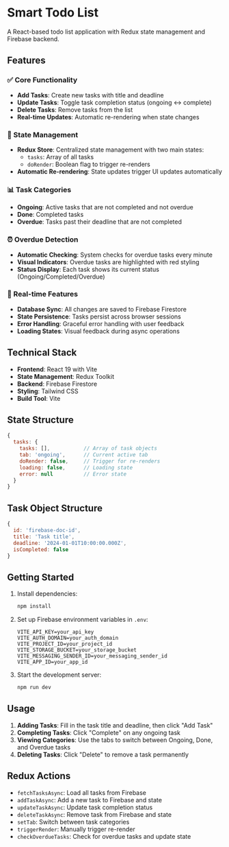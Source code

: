 # Smart Todo List

A React-based todo list application with Redux state management and Firebase backend.

## Features

### ✅ Core Functionality
- **Add Tasks**: Create new tasks with title and deadline
- **Update Tasks**: Toggle task completion status (ongoing ↔ complete)
- **Delete Tasks**: Remove tasks from the list
- **Real-time Updates**: Automatic re-rendering when state changes

### 🎯 State Management
- **Redux Store**: Centralized state management with two main states:
  - `tasks`: Array of all tasks
  - `doRender`: Boolean flag to trigger re-renders
- **Automatic Re-rendering**: State updates trigger UI updates automatically

### 📊 Task Categories
- **Ongoing**: Active tasks that are not completed and not overdue
- **Done**: Completed tasks
- **Overdue**: Tasks past their deadline that are not completed

### ⏰ Overdue Detection
- **Automatic Checking**: System checks for overdue tasks every minute
- **Visual Indicators**: Overdue tasks are highlighted with red styling
- **Status Display**: Each task shows its current status (Ongoing/Completed/Overdue)

### 🔄 Real-time Features
- **Database Sync**: All changes are saved to Firebase Firestore
- **State Persistence**: Tasks persist across browser sessions
- **Error Handling**: Graceful error handling with user feedback
- **Loading States**: Visual feedback during async operations

## Technical Stack

- **Frontend**: React 19 with Vite
- **State Management**: Redux Toolkit
- **Backend**: Firebase Firestore
- **Styling**: Tailwind CSS
- **Build Tool**: Vite

## State Structure

```javascript
{
  tasks: {
    tasks: [],           // Array of task objects
    tab: 'ongoing',      // Current active tab
    doRender: false,     // Trigger for re-renders
    loading: false,      // Loading state
    error: null          // Error state
  }
}
```

## Task Object Structure

```javascript
{
  id: 'firebase-doc-id',
  title: 'Task title',
  deadline: '2024-01-01T10:00:00.000Z',
  isCompleted: false
}
```

## Getting Started

1. Install dependencies:
   ```bash
   npm install
   ```

2. Set up Firebase environment variables in `.env`:
   ```
   VITE_API_KEY=your_api_key
   VITE_AUTH_DOMAIN=your_auth_domain
   VITE_PROJECT_ID=your_project_id
   VITE_STORAGE_BUCKET=your_storage_bucket
   VITE_MESSAGING_SENDER_ID=your_messaging_sender_id
   VITE_APP_ID=your_app_id
   ```

3. Start the development server:
   ```bash
   npm run dev
   ```

## Usage

1. **Adding Tasks**: Fill in the task title and deadline, then click "Add Task"
2. **Completing Tasks**: Click "Complete" on any ongoing task
3. **Viewing Categories**: Use the tabs to switch between Ongoing, Done, and Overdue tasks
4. **Deleting Tasks**: Click "Delete" to remove a task permanently

## Redux Actions

- `fetchTasksAsync`: Load all tasks from Firebase
- `addTaskAsync`: Add a new task to Firebase and state
- `updateTaskAsync`: Update task completion status
- `deleteTaskAsync`: Remove task from Firebase and state
- `setTab`: Switch between task categories
- `triggerRender`: Manually trigger re-render
- `checkOverdueTasks`: Check for overdue tasks and update state
